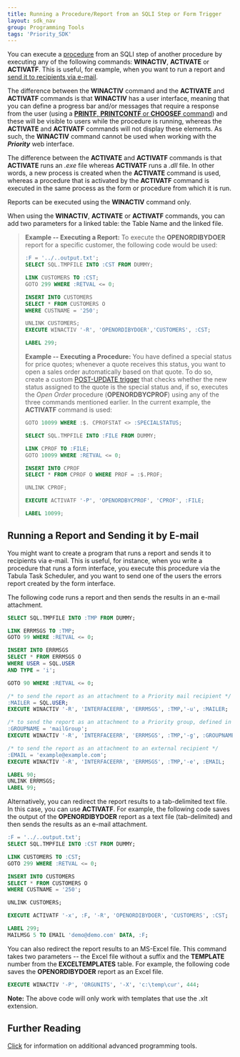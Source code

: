 ```yaml
---
title: Running a Procedure/Report from an SQLI Step or Form Trigger
layout: sdk_nav
group: Programming Tools
tags: 'Priority_SDK'
---
```


You can execute a
[procedure](Run-Procedure#Running-a-Sub-Procedure ) from
an SQLI step of another procedure by executing any of the following
commands: **WINACTIV**, **ACTIVATE** or **ACTIVATF**. This is useful,
for example, when you want to run a report and [send it to recipients
via e-mail](#Running-a-Report-and-Sending-it-by-E-mail ).

The difference between the **WINACTIV** command and the **ACTIVATE** and
**ACTIVATF** commands is that **WINACTIV** has a user interface, meaning
that you can define a progress bar and/or messages that require a
response from the user (using a [**PRINTF**, **PRINTCONTF** or
**CHOOSEF** command](Procedure-Steps#Basic-Commands )) and
these will be visible to users while the procedure is running, whereas
the **ACTIVATE** and **ACTIVATF** commands will not display these
elements. As such, the **WINACTIV** command cannot be used when working
with the ***Priority*** web interface.

The difference between the **ACTIVATE** and **ACTIVATF** commands is
that **ACTIVATE** runs an *.exe* file whereas **ACTIVATF** runs a *.dll*
file. In other words, a new process is created when the **ACTIVATE**
command is used, whereas a procedure that is activated by the
**ACTIVATF** command is executed in the same process as the form or
procedure from which it is run.

Reports can be executed using the **WINACTIV** command only.

When using the **WINACTIV**, **ACTIVATE** or **ACTIVATF** commands, you
can add two parameters for a linked table: the Table Name and the linked
file.

> **Example -- Executing a Report:** To execute the **OPENORDIBYDOER**
> report for a specific customer, the following code would be used:
>
> ```sql
> :F = '../..output.txt';
> SELECT SQL.TMPFILE INTO :CST FROM DUMMY;
>
> LINK CUSTOMERS TO :CST;
> GOTO 299 WHERE :RETVAL <= 0;
>
> INSERT INTO CUSTOMERS 
> SELECT * FROM CUSTOMERS O 
> WHERE CUSTNAME = '250';
>
> UNLINK CUSTOMERS;
> EXECUTE WINACTIV '-R', 'OPENORDIBYDOER','CUSTOMERS', :CST;
>
> LABEL 299;
> ```
>
> **Example -- Executing a Procedure:** You have defined a special
> status for price quotes; whenever a quote receives this status, you
> want to open a sales order automatically based on that quote. To do
> so, create a custom [POST-UPDATE
> trigger](Creating-your-triggers#Creating-Row-Triggers )
> that checks whether the new status assigned to the quote is the
> special status and, if so, executes the *Open Order* procedure
> (**OPENORDBYCPROF**) using any of the three commands mentioned
> earlier. In the current example, the **ACTIVATF** command is used:
>
> ```sql
> GOTO 10099 WHERE :$. CPROFSTAT <> :SPECIALSTATUS;
>
> SELECT SQL.TMPFILE INTO :FILE FROM DUMMY;
>
> LINK CPROF TO :FILE;
> GOTO 10099 WHERE :RETVAL <= 0;
>
> INSERT INTO CPROF 
> SELECT * FROM CPROF O WHERE PROF = :$.PROF;
>
> UNLINK CPROF;
>
> EXECUTE ACTIVATF '-P', 'OPENORDBYCPROF', 'CPROF', :FILE;
>
> LABEL 10099;
> ```

## Running a Report and Sending it by E-mail 

You might want to create a program that runs a report and sends it to
recipients via e-mail. This is useful, for instance, when you write a
procedure that runs a form interface, you execute this procedure via the
Tabula Task Scheduler, and you want to send one of the users the errors
report created by the form interface.

The following code runs a report and then sends the results in an e-mail
attachment.

```sql
SELECT SQL.TMPFILE INTO :TMP FROM DUMMY;

LINK ERRMSGS TO :TMP;
GOTO 99 WHERE :RETVAL <= 0;

INSERT INTO ERRMSGS 
SELECT * FROM ERRMSGS O 
WHERE USER = SQL.USER 
AND TYPE = 'i';

GOTO 90 WHERE :RETVAL <= 0;

/* to send the report as an attachment to a Priority mail recipient */
:MAILER = SQL.USER;
EXECUTE WINACTIV '-R', 'INTERFACEERR', 'ERRMSGS', :TMP,'-u', :MAILER;

/* to send the report as an attachment to a Priority group, defined in the UGROUPS form */
:GROUPNAME = 'mailGroup';
EXECUTE WINACTIV '-R', 'INTERFACEERR', 'ERRMSGS', :TMP,'-g', :GROUPNAME;

/* to send the report as an attachment to an external recipient */
:EMAIL = 'example@example.com';
EXECUTE WINACTIV '-R', 'INTERFACEERR', 'ERRMSGS', :TMP,'-e', :EMAIL;

LABEL 90;
UNLINK ERRMSGS;
LABEL 99;
```

Alternatively, you can redirect the report results to a tab-delimited
text file. In this case, you can use **ACTIVATF**. For example, the
following code saves the output of the **OPENORDIBYDOER** report as a
text file (tab-delimited) and then sends the results as an e-mail
attachment.

```sql
:F = '../..output.txt';
SELECT SQL.TMPFILE INTO :CST FROM DUMMY;

LINK CUSTOMERS TO :CST;
GOTO 299 WHERE :RETVAL <= 0;

INSERT INTO CUSTOMERS 
SELECT * FROM CUSTOMERS O 
WHERE CUSTNAME = '250';

UNLINK CUSTOMERS;

EXECUTE ACTIVATF '-x', :F, '-R', 'OPENORDIBYDOER', 'CUSTOMERS', :CST;

LABEL 299;
MAILMSG 5 TO EMAIL 'demo@demo.com' DATA, :F;
```

You can also redirect the report results to an MS-Excel file. This
command takes two parameters -- the Excel file without a suffix and the
**TEMPLATE** number from the **EXCELTEMPLATES** table. For example, the
following code saves the **OPENORDIBYDOER** report as an Excel file.

```sql
EXECUTE WINACTIV '-P', 'ORGUNITS', '-X', 'c:\temp\cur', 444; 
```

**Note:** The above code will only work with templates that use the .xlt
extension.

## Further Reading 

[Click](Advanced-Programming-Tools ) for information on
additional advanced programming tools.
